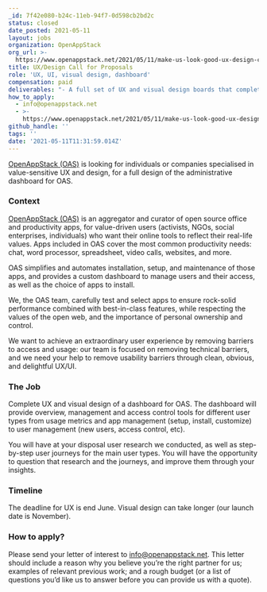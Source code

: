 ```yaml
---
_id: 7f42e080-b24c-11eb-94f7-0d598cb2bd2c
status: closed
date_posted: 2021-05-11
layout: jobs
organization: OpenAppStack
org_url: >-
  https://www.openappstack.net/2021/05/11/make-us-look-good-ux-design-call-for-proposals.html
title: UX/Design Call for Proposals
role: 'UX, UI, visual design, dashboard'
compensation: paid
deliverables: "- A full set of UX and visual design boards that completely describe the user journeys in a format that can be easily translated into code (Figma mockups, for example)\r\n - A design package with all the assets (icons, fonts, colors, etc) we would need in order to translate the boards into code"
how_to_apply:
  - info@openappstack.net
  - >-
    https://www.openappstack.net/2021/05/11/make-us-look-good-ux-design-call-for-proposals.html
github_handle: ''
tags: ''
date: '2021-05-11T11:31:59.014Z'
---
```

[OpenAppStack (OAS)](https://openappstack.net/) is looking for individuals or companies specialised in value-sensitive UX and design, for a full design of the administrative dashboard for OAS.

### Context

[OpenAppStack (OAS)](https://openappstack.net/) is an aggregator and curator of open source office and productivity apps, for value-driven users (activists, NGOs, social enterprises, individuals) who want their online tools to reflect their real-life values. Apps included in OAS cover the most common productivity needs: chat, word processor, spreadsheet, video calls, websites, and more.

OAS simplifies and automates installation, setup, and maintenance of those apps, and provides a custom dashboard to manage users and their access, as well as the choice of apps to install.

We, the OAS team, carefully test and select apps to ensure rock-solid performance combined with best-in-class features, while respecting the values of the open web, and the importance of personal ownership and control.

We want to achieve an extraordinary user experience by removing barriers to access and usage: our team is focused on removing technical barriers, and we need your help to remove usability barriers through clean, obvious, and delightful UX/UI.


### The Job

Complete UX and visual design of a dashboard for OAS. The dashboard will provide overview, management and access control tools for different user types from usage metrics and app management (setup, install, customize) to user management (new users, access control, etc).

You will have at your disposal user research we conducted, as well as step-by-step user journeys for the main user types. You will have the opportunity to question that research and the journeys, and improve them through your insights.

### Timeline

The deadline for UX is end June. Visual design can take longer (our launch date is November).

### How to apply?

Please send your letter of interest to info@openappstack.net. This letter should include a reason why you believe you’re the right partner for us; examples of relevant previous work; and a rough budget (or a list of questions you’d like us to answer before you can provide us with a quote).
